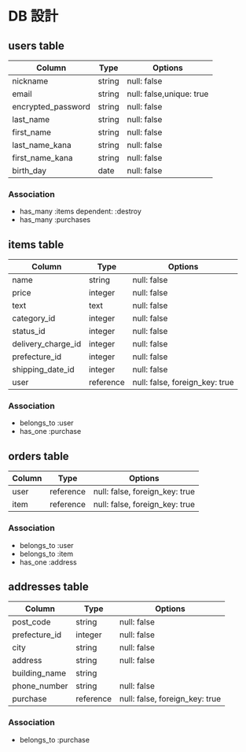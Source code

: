 # DB 設計

## users table

| Column                | Type                | Options                  |
|-----------------------|---------------------|--------------------------|
| nickname              | string              | null: false              |
| email                 | string              | null: false,unique: true |
| encrypted_password    | string              | null: false              |
| last_name             | string              | null: false              |
| first_name            | string              | null: false              |
| last_name_kana        | string              | null: false              |
| first_name_kana       | string              | null: false              |
| birth_day             | date                | null: false              |


### Association

* has_many :items dependent: :destroy
* has_many :purchases


## items table

| Column                              | Type       | Options                        |
|-------------------------------------|------------|--------------------------------|
| name                                | string     | null: false                    |
| price                               | integer    | null: false                    |
| text                                | text       | null: false                    |
| category_id                         | integer    | null: false                    |
| status_id                           | integer    | null: false                    |
| delivery_charge_id                  | integer    | null: false                    |
| prefecture_id                       | integer    | null: false                    |
| shipping_date_id                    | integer    | null: false                    |
| user                                | reference  | null: false, foreign_key: true |

### Association

- belongs_to :user
- has_one    :purchase

## orders table

| Column          | Type       | Options                        |
|-----------------|------------|--------------------------------|
| user            | reference  | null: false, foreign_key: true |
| item            | reference  | null: false, foreign_key: true |


### Association

- belongs_to :user
- belongs_to :item
- has_one    :address

## addresses table

| Column          | Type       | Options                        |
|-----------------|------------|--------------------------------|
| post_code       | string     | null: false                    |
| prefecture_id   | integer    | null: false                    |
| city            | string     | null: false                    |
| address         | string     | null: false                    |
| building_name   | string     |                                |
| phone_number    | string     | null: false                    |
| purchase        | reference  | null: false, foreign_key: true |

### Association

- belongs_to :purchase
